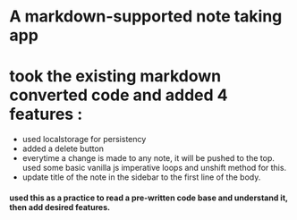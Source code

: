 # A markdown-supported note taking app

# took the existing markdown converted code and added 4 features : 
- used localstorage for persistency
- added a delete button
- everytime a change is made to any note, it will be pushed to the top. used some basic vanilla js imperative loops and unshift method for this.
- update title of the note in the sidebar to the first line of the body.


#### used this as a practice to read a pre-written code base and understand it, then add desired features.
